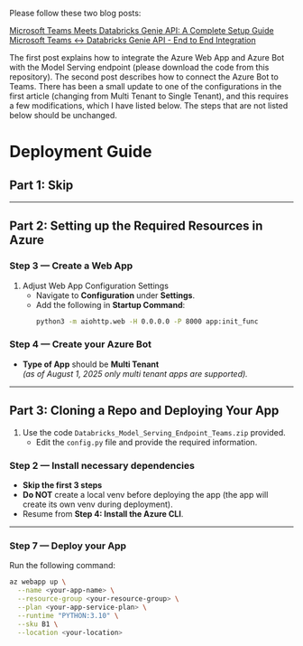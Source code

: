 Please follow these two blog posts:<br>

[Microsoft Teams Meets Databricks Genie API: A Complete Setup Guide](https://medium.com/@ryan-bates/microsoft-teams-meets-databricks-genie-api-a-complete-setup-guide-81f629ace634)<br>
[Microsoft Teams <-> Databricks Genie API - End to End Integration](https://saiponugoti.medium.com/microsoft-teams-databricks-genie-api-end-to-end-integration-2d22b4767e33)<br>

The first post explains how to integrate the Azure Web App and Azure Bot with the Model Serving endpoint (please download the code from this repository). The second post describes how to connect the Azure Bot to Teams. There has been a small update to one of the configurations in the first article (changing from Multi Tenant to Single Tenant), and this requires a few modifications, which I have listed below. The steps that are not listed below should be unchanged.

# Deployment Guide

## Part 1: Skip

---

## Part 2: Setting up the Required Resources in Azure

### Step 3 — Create a Web App
1. Adjust Web App Configuration Settings  
   - Navigate to **Configuration** under **Settings**.  
   - Add the following in **Startup Command**:  
     ```bash
     python3 -m aiohttp.web -H 0.0.0.0 -P 8000 app:init_func
     ```

### Step 4 — Create your Azure Bot
- **Type of App** should be **Multi Tenant**  
  *(as of August 1, 2025 only multi tenant apps are supported).*

---

## Part 3: Cloning a Repo and Deploying Your App

1. Use the code `Databricks_Model_Serving_Endpoint_Teams.zip` provided.  
   - Edit the `config.py` file and provide the required information.  

### Step 2 — Install necessary dependencies
- **Skip the first 3 steps**  
- **Do NOT** create a local venv before deploying the app (the app will create its own venv during deployment).  
- Resume from **Step 4: Install the Azure CLI**.  

---

### Step 7 — Deploy your App
Run the following command:

```bash
az webapp up \
  --name <your-app-name> \
  --resource-group <your-resource-group> \
  --plan <your-app-service-plan> \
  --runtime "PYTHON:3.10" \
  --sku B1 \
  --location <your-location>

